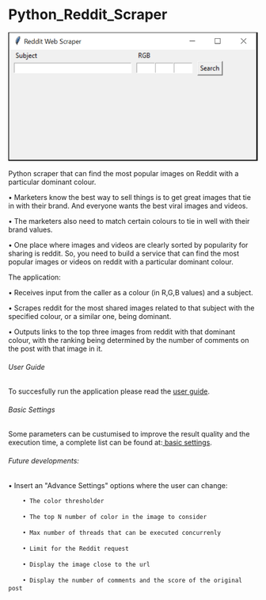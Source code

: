 # Python_Reddit_Scraper

![](docs/preview.PNG)

Python scraper that can find the most popular images on Reddit with a particular dominant colour.

•	Marketers know the best way to sell things is to get great images that tie in with their brand. And everyone wants the best viral images and videos.

•	The marketers also need to match certain colours to tie in well with their brand values.

•	One place where images and videos are clearly sorted by popularity for sharing is reddit.
So, you need to build a service that can find the most popular images or videos on reddit with a particular dominant colour.

The application:

•	Receives input from the caller as a colour (in R,G,B values) and a subject.

•	Scrapes reddit for the most shared images related to that subject with the specified colour, or a similar one, being dominant.

•	Outputs links to the top three images from reddit with that dominant colour, with the ranking being determined by the number of comments on the post with that image in it.

###### User Guide
To succesfully run the application please read the <a href="docs/user_guide.md" target="_blank"> user guide</a>.

###### Basic Settings
Some parameters can be custumised to improve the result quality and the execution time, a complete list can be found at:<a href="docs/basic_settings.md" target="_blank"> basic settings</a>.

###### Future developments:

•	Insert an "Advance Settings" options where the user can change:

        • The color thresholder
        
        • The top N number of color in the image to consider
        
        • Max number of threads that can be executed concurrenly
        
        • Limit for the Reddit request
        
        • Display the image close to the url
        
        • Display the number of comments and the score of the original post
        
        
        
